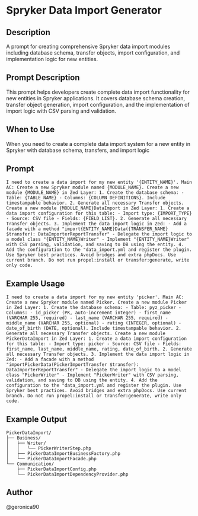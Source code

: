 # Spryker Data Import Generator

## Description

A prompt for creating comprehensive Spryker data import modules including database schema, transfer objects, import configuration, and implementation logic for new entities.

## Prompt Description

This prompt helps developers create complete data import functionality for new entities in Spryker applications. It covers database schema creation, transfer object generation, import configuration, and the implementation of import logic with CSV parsing and validation.

## When to Use

When you need to create a complete data import system for a new entity in Spryker with database schema, transfers, and import logic

## Prompt

```text
I need to create a data import for my new entity '{ENTITY_NAME}'. Main AC: Create a new Spryker module named {MODULE_NAME}. Create a new module {MODULE_NAME} in Zed Layer: 1. Create the database schema: - Table: {TABLE_NAME} - Columns: {COLUMN_DEFINITIONS}. Include timestampable behavior. 2. Generate all necessary Transfer objects. Create a new module {MODULE_NAME}DataImport in Zed Layer: 1. Create a data import configuration for this table: - Import type: {IMPORT_TYPE} - Source: CSV file - Fields: {FIELD_LIST}. 2. Generate all necessary Transfer objects. 3. Implement the data import logic in Zed: - Add a facade with a method "import{ENTITY_NAME}Data({TRANSFER_NAME} $transfer): DataImporterReportTransfer" - Delegate the import logic to a model class "{ENTITY_NAME}Writer" - Implement "{ENTITY_NAME}Writer" with CSV parsing, validation, and saving to DB using the entity. 4. Add the configuration to the "data_import.yml and register the plugin. Use Spryker best practices. Avoid bridges and extra phpDocs. Use current branch. Do not run propel:install or transfer:generate, write only code.
```

## Example Usage

```text
I need to create a data import for my new entity 'picker'. Main AC: Create a new Spryker module named Picker. Create a new module Picker in Zed Layer: 1. Create the database schema: - Table: pyz_picker - Columns: - id_picker (PK, auto-increment integer) - first_name (VARCHAR 255, required) - last_name (VARCHAR 255, required) - middle_name (VARCHAR 255, optional) - rating (INTEGER, optional) - date_of_birth (DATE, optional). Include timestampable behavior. 2. Generate all necessary Transfer objects. Create a new module PickerDataImport in Zed Layer: 1. Create a data import configuration for this table: - Import type: picker - Source: CSV file - Fields: first_name, last_name, middle_name, rating, date_of_birth. 2. Generate all necessary Transfer objects. 3. Implement the data import logic in Zed: - Add a facade with a method "importPickerData(PickerImportTransfer $transfer): DataImporterReportTransfer" - Delegate the import logic to a model class "PickerWriter" - Implement "PickerWriter" with CSV parsing, validation, and saving to DB using the entity. 4. Add the configuration to the "data_import.yml and register the plugin. Use Spryker best practices. Avoid bridges and extra phpDocs. Use current branch. Do not run propel:install or transfer:generate, write only code.
```

## Example Output

```
PickerDataImport/
├── Business/
│   ├── Writer/
│   │   └── PickerWriterStep.php
│   ├── PickerDataImportBusinessFactory.php
│   └── PickerDataImportFacade.php
└── Communication/
    ├── PickerDataImportConfig.php
    └── PickerDataImportDependencyProvider.php
```

## Author

@geronica90 